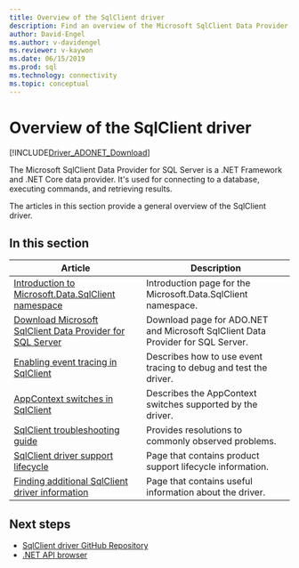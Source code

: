 ```yaml
---
title: Overview of the SqlClient driver
description: Find an overview of the Microsoft SqlClient Data Provider for SQL Server and its role as an ADO.NET provider for .NET applications.
author: David-Engel
ms.author: v-davidengel
ms.reviewer: v-kaywon
ms.date: 06/15/2019
ms.prod: sql
ms.technology: connectivity
ms.topic: conceptual
---
```

# Overview of the SqlClient driver

[!INCLUDE[Driver_ADONET_Download](../../includes/driver_adonet_download.md)]

The Microsoft SqlClient Data Provider for SQL Server is a .NET Framework and .NET Core data provider. It's used for connecting to a database, executing commands, and retrieving results.

The articles in this section provide a general overview of the SqlClient driver.

## In this section

|Article|Description|
|-----------|-----------------|
|[Introduction to Microsoft.Data.SqlClient namespace](introduction-microsoft-data-sqlclient-namespace.md)|Introduction page for the Microsoft.Data.SqlClient namespace.|
|[Download Microsoft SqlClient Data Provider for SQL Server](download-microsoft-sqlclient-data-provider.md)|Download page for ADO.NET and Microsoft SqlClient Data Provider for SQL Server.|
|[Enabling event tracing in SqlClient](enable-eventsource-tracing.md)|Describes how to use event tracing to debug and test the driver.|
|[AppContext switches in SqlClient](appcontext-switches.md)|Describes the AppContext switches supported by the driver.|
|[SqlClient troubleshooting guide](sqlclient-troubleshooting-guide.md)|Provides resolutions to commonly observed problems.|
|[SqlClient driver support lifecycle](sqlclient-driver-support-lifecycle.md)|Page that contains product support lifecycle information.|
|[Finding additional SqlClient driver information](find-additional-sqlclient-driver-information.md)|Page that contains useful information about the driver.|

## Next steps

- [SqlClient driver GitHub Repository](//github.com/dotnet/SqlClient)
- [.NET API browser](/dotnet/api/)
